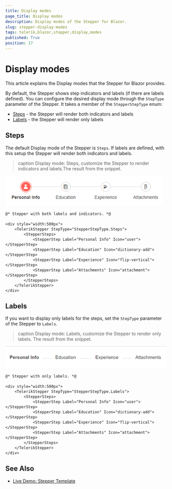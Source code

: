 ```yaml
---
title: Display modes
page_title: Display modes
description: Display modes of the Stepper for Blazor.
slug: stepper-display-modes
tags: telerik,blazor,stepper,display,modes
published: True
position: 17
---
```


# Display modes

This article explains the Display modes that the Stepper for Blazor provides.

By default, the Stepper shows step indicators and labels (if there are labels defined). You can configure the desired display mode through the `StepType` parameter of the Stepper. It takes a member of the `StepperStepType` enum:

* [Steps](#steps) - the Stepper will render both indicators and labels
* [Labels](#labels) - the Stepper will render only labels


## Steps

The default Display mode of the Stepper is `Steps`. If labels are defined, with this setup the Stepper will render both indicators and labels.

>caption Display mode: Steps, customize the Stepper to render indicators and labels.The result from the snippet.

![Indicators and labels](images/labels-and-indicators-example.png)

````CSHTML
@* Stepper with both labels and indicators. *@

<div style="width:500px">
    <TelerikStepper StepType="StepperStepType.Steps">
        <StepperSteps>
            <StepperStep Label="Personal Info" Icon="user"></StepperStep>
            <StepperStep Label="Education" Icon="dictionary-add"></StepperStep>
            <StepperStep Label="Experience" Icon="flip-vertical"></StepperStep>
            <StepperStep Label="Attachments" Icon="attachment"></StepperStep>
        </StepperSteps>
    </TelerikStepper>
</div>
````

## Labels

If you want to display only labels for the steps, set the `StepType` parameter of the Stepper to `Labels`.

>caption Display mode: Labels, customize the Stepper to render only labels. The result from the snippet.

![Labels only](images/labels-only-example.png)

````CSHTML
@* Stepper with only labels. *@

<div style="width:500px">
    <TelerikStepper StepType="StepperStepType.Labels">
        <StepperSteps>
            <StepperStep Label="Personal Info" Icon="user"></StepperStep>
            <StepperStep Label="Education" Icon="dictionary-add"></StepperStep>
            <StepperStep Label="Experience" Icon="flip-vertical"></StepperStep>
            <StepperStep Label="Attachments" Icon="attachment"></StepperStep>
        </StepperSteps>
    </TelerikStepper>
</div>
````

## See Also

  * [Live Demo: Stepper Template](https://demos.telerik.com/blazor-ui/stepper/configuration)